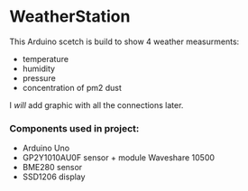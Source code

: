 # WeatherStation 
This Arduino scetch is build to show 4 weather measurments:
 - temperature 
 - humidity 
 - pressure 
 - concentration of pm2 dust
 
 I *will* add graphic with all the connections later. 
 
 ### Components used in project:
 - Arduino Uno 
 - GP2Y1010AU0F sensor + module Waveshare 10500
 - BME280 sensor 
 - SSD1206 display
